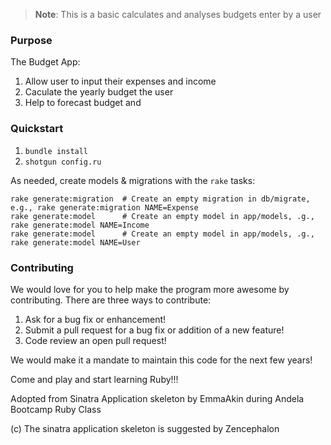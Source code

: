 > **Note**: This is a basic calculates and analyses budgets enter by a user

### Purpose
The Budget App:

1. Allow user to input their expenses and income
2. Caculate the yearly budget the user
3. Help to forecast budget and

### Quickstart

1.  `bundle install`
2.  `shotgun config.ru`

As needed, create models & migrations with the `rake` tasks:

```
rake generate:migration  # Create an empty migration in db/migrate, e.g., rake generate:migration NAME=Expense
rake generate:model      # Create an empty model in app/models, .g., rake generate:model NAME=Income
rake generate:model      # Create an empty model in app/models, .g., rake generate:model NAME=User
```

### Contributing

We would love for you to help make the program more awesome by contributing. There are three ways to contribute:

1. Ask for a bug fix or enhancement!
2. Submit a pull request for a bug fix or addition of a new feature!
3. Code review an open pull request!

We would make it a mandate to maintain this code for the next few years!

Come and play and start learning Ruby!!!


 Adopted from Sinatra Application skeleton by  EmmaAkin during Andela Bootcamp Ruby Class

(c) The sinatra application skeleton is suggested by Zencephalon